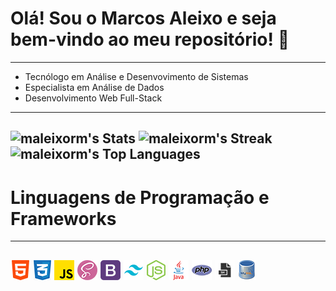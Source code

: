 # Olá! Sou o Marcos Aleixo e seja bem-vindo ao meu repositório! :vulcan_salute:
---
- Tecnólogo em Análise e Desenvovimento de Sistemas
- Especialista em Análise de Dados
- Desenvolvimento Web Full-Stack
---
![maleixorm's Stats](https://github-readme-stats.vercel.app/api?username=maleixorm&theme=dracula&show_icons=true&hide_border=true&count_private=true)
![maleixorm's Streak](https://github-readme-streak-stats.herokuapp.com/?user=maleixorm&theme=dracula&hide_border=true)
![maleixorm's Top Languages](https://github-readme-stats.vercel.app/api/top-langs/?username=maleixorm&theme=dracula&show_icons=true&hide_border=true&layout=compact)
---
# Linguagens de Programação e Frameworks
---
![HTML5](html5.png) ![CSS3](css3.png) ![JavaScript](js.png) ![SASS](sass.png) ![Bootstrap](bs.png) ![Tailwind](tw.png) ![Node JS](nodejs.png) ![Java](java.png) ![PHP](php.png) ![ShellScript](ssh.png) ![MySQL](mysql.png)
---
